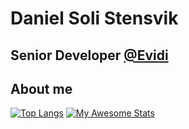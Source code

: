 # Daniel Soli Stensvik
## Senior Developer [@Evidi](https://github.com/CommunicateNorge)

## About me

[![Top Langs](https://github-readme-stats.vercel.app/api/top-langs/?username=danielsolistensvik&layout=compact&theme=radical)](https://github.com/danielsolistensvik/github-readme-stats)
[![My Awesome Stats](https://awesome-github-stats.azurewebsites.net/user-stats/danielsolistensvik?cardType=github&theme=github-dark)](https://git.io/awesome-stats-card)
<!--
**danielsolistensvik/danielsolistensvik** is a ✨ _special_ ✨ repository because its `README.md` (this file) appears on your GitHub profile.

Here are some ideas to get you started:

- 🔭 I’m currently working on ...
- 🌱 I’m currently learning ...
- 👯 I’m looking to collaborate on ...
- 🤔 I’m looking for help with ...
- 💬 Ask me about ...
- 📫 How to reach me: ...
- 😄 Pronouns: ...
- ⚡ Fun fact: ...
-->
